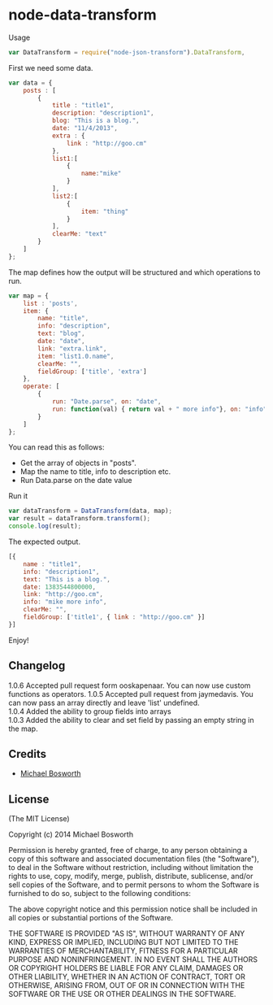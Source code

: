 # node-data-transform

Usage

```javascript
var DataTransform = require("node-json-transform").DataTransform,
```

First we need some data.

```javascript
var data = {
	posts : [
		{
			title : "title1",
			description: "description1",
			blog: "This is a blog.",
			date: "11/4/2013",
			extra : {
				link : "http://goo.cm"
			},
			list1:[
				{
					name:"mike"
				}
			],
			list2:[
				{
					item: "thing"
				}
			],
			clearMe: "text"
		}
	]
};
```

The map defines how the output will be structured and which operations to run.

```javascript
var map = {
	list : 'posts',
	item: {
		name: "title",
		info: "description",
		text: "blog",
		date: "date",
		link: "extra.link",
		item: "list1.0.name",
		clearMe: "",
		fieldGroup: ['title', 'extra']
	},
	operate: [
		{
			run: "Date.parse", on: "date",
			run: function(val) { return val + " more info"}, on: "info"
		}
	]
};
```
You can read this as follows:
- Get the array of objects in "posts".
- Map the name to title, info to description etc.
- Run Data.parse on the date value

Run it
```javascript
var dataTransform = DataTransform(data, map);
var result = dataTransform.transform();
console.log(result);
```

The expected output.
```javascript
[{
	name : "title1",
	info: "description1",
	text: "This is a blog.",
	date: 1383544800000,
	link: "http://goo.cm",
	info: "mike more info",
	clearMe: "",
	fieldGroup: ['title1', { link : "http://goo.cm" }]
}]
```

Enjoy!

## Changelog

1.0.6  Accepted pull request form ooskapenaar.   You can now use custom functions as operators.
1.0.5  Accepted pull request from jaymedavis.  You can now pass an array directly and leave 'list' undefined.  
1.0.4  Added the ability to group fields into arrays  
1.0.3  Added the ability to clear and set field by passing an empty string in the map.  

## Credits

  - [Michael Bosworth](http://github.com/bozzltron)

## License

(The MIT License)

Copyright (c) 2014 Michael Bosworth

Permission is hereby granted, free of charge, to any person obtaining a copy of
this software and associated documentation files (the "Software"), to deal in
the Software without restriction, including without limitation the rights to
use, copy, modify, merge, publish, distribute, sublicense, and/or sell copies of
the Software, and to permit persons to whom the Software is furnished to do so,
subject to the following conditions:

The above copyright notice and this permission notice shall be included in all
copies or substantial portions of the Software.

THE SOFTWARE IS PROVIDED "AS IS", WITHOUT WARRANTY OF ANY KIND, EXPRESS OR
IMPLIED, INCLUDING BUT NOT LIMITED TO THE WARRANTIES OF MERCHANTABILITY, FITNESS
FOR A PARTICULAR PURPOSE AND NONINFRINGEMENT. IN NO EVENT SHALL THE AUTHORS OR
COPYRIGHT HOLDERS BE LIABLE FOR ANY CLAIM, DAMAGES OR OTHER LIABILITY, WHETHER
IN AN ACTION OF CONTRACT, TORT OR OTHERWISE, ARISING FROM, OUT OF OR IN
CONNECTION WITH THE SOFTWARE OR THE USE OR OTHER DEALINGS IN THE SOFTWARE.

